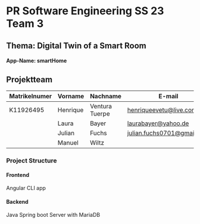 # PR Software Engineering SS 23 Team 3
## Thema: Digital Twin of a Smart Room 
#### App-Name: smartHome

## Projektteam
| Matrikelnumer  | Vorname |  Nachname  | E-mail | Github User |
| ------------- | ------------- | ------------- | ------------- | ------------- |
| K11926495  | Henrique  | Ventura Tuerpe  | henriqueevetu@live.com | henriquevetu  |
|   | Laura | Bayer  | laurabayer@yahoo.de | laurabayer1 |
|   | Julian | Fuchs  | julian.fuchs0701@gmail.com | FuchsJulianGit  |
|   | Manuel | Wiltz  |  | manuelwiltz |

### Project Structure
#### Frontend
Angular CLI app

#### Backend
Java Spring boot Server with MariaDB
